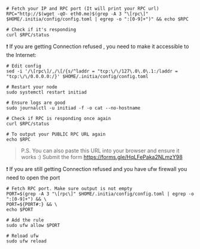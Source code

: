 ```console
# Fetch your IP and RPC port (It will print your RPC url)
RPC="http://$(wget -qO- eth0.me)$(grep -A 3 "\[rpc\]" $HOME/.initia/config/config.toml | egrep -o ":[0-9]+")" && echo $RPC

# Check if it's responding
curl $RPC/status
```
❗ If you are getting Connection refused , you need to make it accessible to the Internet:

```console
# Edit config
sed -i '/\[rpc\]/,/\[/{s/^laddr = "tcp:\/\/127\.0\.0\.1:/laddr = "tcp:\/\/0.0.0.0:/}' $HOME/.initia/config/config.toml

# Restart your node
sudo systemctl restart initiad

# Ensure logs are good
sudo journalctl -u initiad -f -o cat --no-hostname

# Check if RPC is responding once again
curl $RPC/status

# To output your PUBLIC RPC URL again
echo $RPC
```
> P.S. You can also paste this URL into your browser and ensure it works :)
> Submit the form
https://forms.gle/HqLFePaka2NLmzY98

❗ If you are still getting Connection refused and you have ufw firewall you need to open the port

```console
# Fetch RPC port. Make sure output is not empty
PORT=$(grep -A 3 "\[rpc\]" $HOME/.initia/config/config.toml | egrep -o ":[0-9]+") && \
PORT=${PORT#:} && \
echo $PORT

# Add the rule
sudo ufw allow $PORT

# Reload ufw
sudo ufw reload
```
